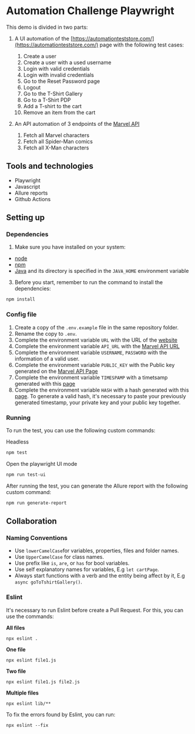 # Automation Challenge Playwright

This demo is divided in two parts:

1. A UI automation of the [https://automationteststore.com/](https://automationteststore.com/) page with the following test cases:
    1. Create a user
    2. Create a user with a used username
    3. Login with valid credentials
    4. Login with invalid credentials
    5. Go to the Reset Password page
    6. Logout
    7. Go to the T-Shirt Gallery
    8. Go to a T-Shirt PDP
    9. Add a T-shirt to the cart
    10. Remove an item from the cart
  
2. An API automation of 3 endpoints of the [Marvel API](https://developer.marvel.com/documentation/getting_started)
   1. Fetch all Marvel characters
   2. Fetch all Spider-Man comics
   3. Fetch all X-Man characters

## Tools and technologies

- Playwright
- Javascript
- Allure reports
- Github Actions

## Setting up

### Dependencies

1. Make sure you have installed on your system:
- [node](https://nodejs.org/en/)
- [npm](https://www.npmjs.com/package/npm)
- [Java](https://www.java.com/en/download/) and its directory is specified in the `JAVA_HOME` environment variable

3. Before you start, remember to run the command to install the dependencies:

```bash
npm install
```
### Config file

1. Create a copy of the `.env.example` file in the same repository folder.
2. Rename the copy to `.env`.
3. Complete the environment variable `URL` with the URL of the [website](https://automationteststore.com/)
4. Complete the environment variable `API_URL` with the [Marvel API URL](https://gateway.marvel.com:443)
5. Complete the environment variable `USERNAME`, `PASSWORD` with the information of a valid user.
6. Complete the environment variable `PUBLIC_KEY` with the Public key generated on the [Marvel API Page](https://developer.marvel.com/documentation/getting_started#:~:text=Sign%20up%3A-,Get%20an%20API%20key,-Be%20a%20good)
7. Complete the environment variable `TIMESPAMP` with a timetsamp generated with this [page](https://timestampgenerator.com/)
8. Complete the environment variable `HASH` with a hash generated with this [page](https://www.md5hashgenerator.com/). To generate a valid hash, it's necessary to paste your previously generated timestamp, your private key and your public key together.

### Running

To run the test, you can use the following custom commands: 

Headless
```bash
npm test
```
Open the playwright UI mode
```bash
npm run test-ui
```
After running the test, you can generate the Allure report with the following custom command:
```bash
npm run generate-report
```

## Collaboration

### Naming Conventions

- Use `lowerCamelCase`for variables, properties, files and folder names.
- Use `UpperCamelCase` for class names. 
- Use prefix like `is`, `are`, or `has` for bool variables.
- Use self explanatory names for variables, E.g `let cartPage`.
- Always start functions with a verb and the entity being affect by it, E.g `async goToTshirtGallery()`. 

### Eslint
It's necessary to run Eslint before create a Pull Request. For this, you can use the commands:

**All files**

```
npx eslint .
```

**One file**

```
npx eslint file1.js
```

**Two file**

```
npx eslint file1.js file2.js
```

**Multiple files**

```
npx eslint lib/**
```
To fix the errors found by Eslint, you can run:

```
npx eslint --fix
```
